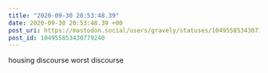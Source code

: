```yaml
---
title: "2020-09-30 20:53:48.39"
date: 2020-09-30 20:53:48.39 +00
post_uri: https://mastodon.social/users/gravely/statuses/104955853430779240
post_id: 104955853430779240
---
```

housing discourse worst discourse


